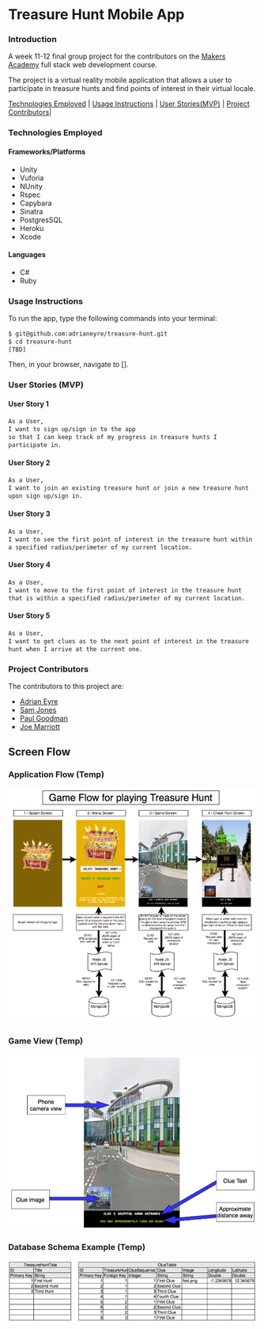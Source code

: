 # Treasure Hunt Mobile App

### Introduction

A week 11-12 final group project for the contributors on the [Makers Academy](http://www.makersacademy.com) full stack web development course.

The project is a virtual reality mobile application that allows a user to participate in treasure hunts and find points of interest in their virtual locale.

[Technologies Employed](#technologies-employed) | [Usage Instructions](#usage-instructions) | [User Stories(MVP)](#user-stories) | [Project Contributors](#project-contributors)|

### Technologies Employed

#### Frameworks/Platforms

* Unity
* Vuforia
* NUnity
* Rspec
* Capybara
* Sinatra
* PostgresSQL
* Heroku
* Xcode

#### Languages

* C#
* Ruby

### Usage Instructions

To run the app, type the following commands into your terminal:

```
$ git@github.com:adrianeyre/treasure-hunt.git
$ cd treasure-hunt
[TBD]
```

Then, in your browser, navigate to [].

### User Stories (MVP)

#### User Story 1
```
As a User,
I want to sign up/sign in to the app
so that I can keep track of my progress in treasure hunts I participate in.
```

#### User Story 2
```
As a User,
I want to join an existing treasure hunt or join a new treasure hunt upon sign up/sign in.
```
#### User Story 3
```
As a User,
I want to see the first point of interest in the treasure hunt within a specified radius/perimeter of my current location.
```

#### User Story 4
```
As a User,
I want to move to the first point of interest in the treasure hunt that is within a specified radius/perimeter of my current location.
```


#### User Story 5
```
As a User,
I want to get clues as to the next point of interest in the treasure hunt when I arrive at the current one.
```


### Project Contributors

The contributors to this project are:

* [Adrian Eyre](https://github.com/adrianeyre)
* [Sam Jones](https://github.com/samjones1001)
* [Paul Goodman](https://github.com/thegooders)
* [Joe Marriott](https://github.com/J-Marriott)

## <a name="flow">Screen Flow</a>
### Application Flow (Temp)
[![Screenshot](https://raw.githubusercontent.com/adrianeyre/treasure-hunt/master/images/GameFlow.png)](https://raw.githubusercontent.com/adrianeyre/treasure-hunt/master/images/GameFlow.png "Screen Shot 1")

### Game View (Temp)
[![Screenshot](https://raw.githubusercontent.com/adrianeyre/treasure-hunt/master/images/GameView.png)](https://raw.githubusercontent.com/adrianeyre/treasure-hunt/master/images/GameView.png "Screen Shot 1")

### Database Schema Example (Temp)
[![Screenshot](https://raw.githubusercontent.com/adrianeyre/treasure-hunt/master/images/schema.png)](https://raw.githubusercontent.com/adrianeyre/treasure-hunt/master/images/schema.png "Screen Shot 1")
